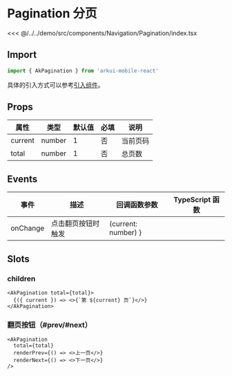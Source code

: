 # Pagination 分页

<CodeDemo name="Pagination">

<<< @/../../demo/src/components/Navigation/Pagination/index.tsx

</CodeDemo>

## Import

```js
import { AkPagination } from 'arkui-mobile-react'
```

具体的引入方式可以参考[引入组件](../guide/import.md)。

## Props

| 属性    | 类型   | 默认值 | 必填 | 说明     |
| ------- | ------ | ------ | ---- | -------- |
| current | number | 1      | 否   | 当前页码 |
| total   | number | 1      | 否   | 总页数   |

## Events

| 事件     | 描述               | 回调函数参数        | TypeScript 函数 |
| -------- | ------------------ | ------------------- | --------------- |
| onChange | 点击翻页按钮时触发 | (current: number) } |                 |

## Slots

### children

```tsx
<AkPagination total={total}>
  {({ current }) => <>{`第 ${current} 页`}</>}
</AkPagination>
```

### 翻页按钮（#prev/#next）

```tsx
<AkPagination
  total={total}
  renderPrev={() => <>上一页</>}
  renderNext={() => <>下一页</>}
/>
```

